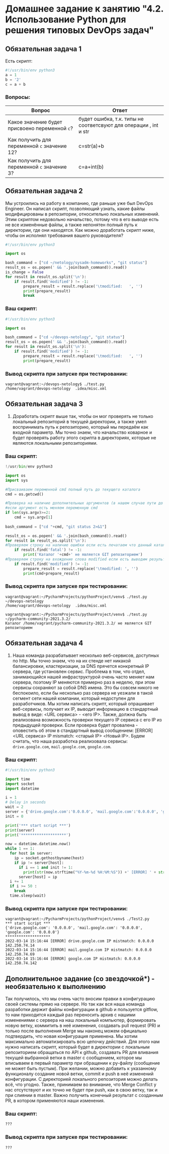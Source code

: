 # Домашнее задание к занятию "4.2. Использование Python для решения типовых DevOps задач"

## Обязательная задача 1

Есть скрипт:
```python
#!/usr/bin/env python3
a = 1
b = '2'
c = a + b
```

### Вопросы:
| Вопрос  | Ответ |
| ------------- | ------------- |
| Какое значение будет присвоено переменной `c`?  | будет ошибка, т.к. типы не соответсвуют для операции , int и str  |
| Как получить для переменной `c` значение 12?  | c=str(a)+b  |
| Как получить для переменной `c` значение 3?  | c=a+int(b)  |

## Обязательная задача 2
Мы устроились на работу в компанию, где раньше уже был DevOps Engineer. Он написал скрипт, позволяющий узнать, какие файлы модифицированы в репозитории, относительно локальных изменений. Этим скриптом недовольно начальство, потому что в его выводе есть не все изменённые файлы, а также непонятен полный путь к директории, где они находятся. Как можно доработать скрипт ниже, чтобы он исполнял требования вашего руководителя?

```python
#!/usr/bin/env python3

import os

bash_command = ["cd ~/netology/sysadm-homeworks", "git status"]
result_os = os.popen(' && '.join(bash_command)).read()
is_change = False
for result in result_os.split('\n'):
    if result.find('modified') != -1:
        prepare_result = result.replace('\tmodified:   ', '')
        print(prepare_result)
        break

```

### Ваш скрипт:
```python
#!/usr/bin/env python3

import os

bash_command = ["cd ~/devops-netology", "git status"]
result_os = os.popen(' && '.join(bash_command)).read()
for result in result_os.split('\n'):
    if result.find('modified') != -1:
        prepare_result = result.replace('\tmodified:   ', '')
        print(prepare_result)
```

### Вывод скрипта при запуске при тестировании:
```
vagrant@vagrant:~/devops-netology$ ./test.py
/home/vagrant/devops-netology  .idea/misc.xml
```

## Обязательная задача 3
1. Доработать скрипт выше так, чтобы он мог проверять не только локальный репозиторий в текущей директории, а также умел воспринимать путь к репозиторию, который мы передаём как входной параметр. Мы точно знаем, что начальство коварное и будет проверять работу этого скрипта в директориях, которые не являются локальными репозиториями.

### Ваш скрипт:
```python
!/usr/bin/env python3

import os
import sys

#Присваиваем переменной cmd полный путь до текущего каталога
cmd = os.getcwd()

#Проверка на наличие дополнительных аргументов (в нашем случае пути до Git репозитория)
#если аргумент есть меняем переменную cmd
if len(sys.argv)>=2:
    cmd = sys.argv[1]
    
bash_command = ["cd "+cmd, "git status 2>&1"]

result_os = os.popen(' && '.join(bash_command)).read()
for result in result_os.split('\n'):
#Проверяем строку на наличие ошибки если есть печатаем что данный каталог не является git репозиторием
    if result.find('fatal') != -1:
        print('Каталог '+cmd+' не является GIT репозиторием')
#Проверяем строку на вхождение слова modified если есть выводим результат
    if result.find('modified') != -1:
        prepare_result = result.replace('\tmodified: ', '')
        print(cmd+prepare_result)
```

### Вывод скрипта при запуске при тестировании:
```
vagrant@vagrant:~/PycharmProjects/pythonProject/venv$ ./test.py ~/devops-netology
/home/vagrant/devops-netology  .idea/misc.xml

vagrant@vagrant:~/PycharmProjects/pythonProject/venv$ ./test.py ~/pycharm-community-2021.3.2/
Каталог /home/vagrant/pycharm-community-2021.3.2/ не является GIT репозиторием
```

## Обязательная задача 4
1. Наша команда разрабатывает несколько веб-сервисов, доступных по http. Мы точно знаем, что на их стенде нет никакой балансировки, кластеризации, за DNS прячется конкретный IP сервера, где установлен сервис. Проблема в том, что отдел, занимающийся нашей инфраструктурой очень часто меняет нам сервера, поэтому IP меняются примерно раз в неделю, при этом сервисы сохраняют за собой DNS имена. Это бы совсем никого не беспокоило, если бы несколько раз сервера не уезжали в такой сегмент сети нашей компании, который недоступен для разработчиков. Мы хотим написать скрипт, который опрашивает веб-сервисы, получает их IP, выводит информацию в стандартный вывод в виде: <URL сервиса> - <его IP>. Также, должна быть реализована возможность проверки текущего IP сервиса c его IP из предыдущей проверки. Если проверка будет провалена - оповестить об этом в стандартный вывод сообщением: [ERROR] <URL сервиса> IP mismatch: <старый IP> <Новый IP>. Будем считать, что наша разработка реализовала сервисы: `drive.google.com`, `mail.google.com`, `google.com`.

### Ваш скрипт:
```python
#!/usr/bin/env python3

import time
import socket
import datetime

i = 1
# Delay in seconds
wait = 2
server = {'drive.google.com':'0.0.0.0', 'mail.google.com':'0.0.0.0', 'google.com':'0.0.0.0'}
init = 0

print('*** start script ***')
print(server)
print('********************')

now = datetime.datetime.now()
while 1 == 1:
  for host in server:
    ip = socket.gethostbyname(host)
    if ip != server[host]:
      if i == 1 and init != 1:
        print(str(now.strftime("%Y-%m-%d %H:%M:%S")) +' [ERROR] ' + str(host) +' IP mistmatch: '+server[host]+' '+ip)
      server[host] = ip
  i += 1
  if i >= 50 :
    break
  time.sleep(wait)
```

### Вывод скрипта при запуске при тестировании:
```
vagrant@vagrant:~/PycharmProjects/pythonProject/venv$ ./Test2.py 
*** start script ***
{'drive.google.com': '0.0.0.0', 'mail.google.com': '0.0.0.0', 'google.com': '0.0.0.0'}
********************
2022-03-14 15:16:44 [ERROR] drive.google.com IP mistmatch: 0.0.0.0 142.250.74.14
2022-03-14 15:16:44 [ERROR] mail.google.com IP mistmatch: 0.0.0.0 142.250.74.69
2022-03-14 15:16:44 [ERROR] google.com IP mistmatch: 0.0.0.0 142.250.74.142

```

## Дополнительное задание (со звездочкой*) - необязательно к выполнению

Так получилось, что мы очень часто вносим правки в конфигурацию своей системы прямо на сервере. Но так как вся наша команда разработки держит файлы конфигурации в github и пользуется gitflow, то нам приходится каждый раз переносить архив с нашими изменениями с сервера на наш локальный компьютер, формировать новую ветку, коммитить в неё изменения, создавать pull request (PR) и только после выполнения Merge мы наконец можем официально подтвердить, что новая конфигурация применена. Мы хотим максимально автоматизировать всю цепочку действий. Для этого нам нужно написать скрипт, который будет в директории с локальным репозиторием обращаться по API к github, создавать PR для вливания текущей выбранной ветки в master с сообщением, которое мы вписываем в первый параметр при обращении к py-файлу (сообщение не может быть пустым). При желании, можно добавить к указанному функционалу создание новой ветки, commit и push в неё изменений конфигурации. С директорией локального репозитория можно делать всё, что угодно. Также, принимаем во внимание, что Merge Conflict у нас отсутствуют и их точно не будет при push, как в свою ветку, так и при слиянии в master. Важно получить конечный результат с созданным PR, в котором применяются наши изменения. 

### Ваш скрипт:
```python
???
```

### Вывод скрипта при запуске при тестировании:
```
???
```